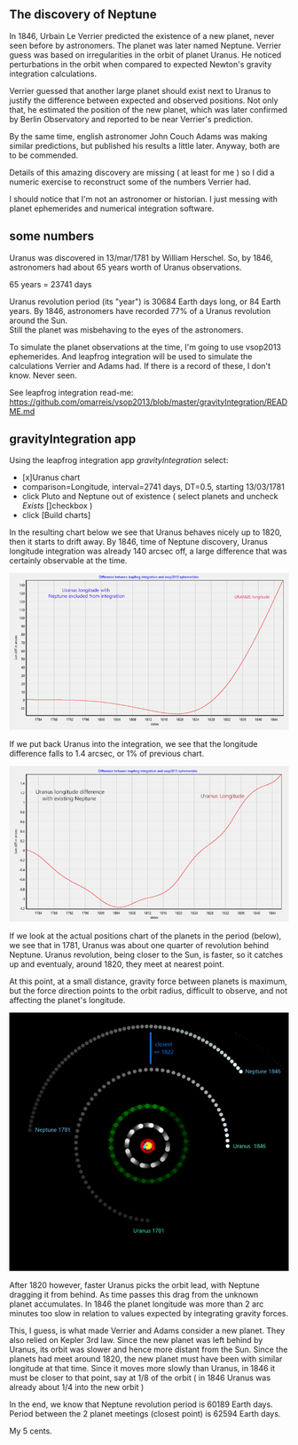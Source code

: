 ## The discovery of Neptune

In 1846, Urbain Le Verrier predicted the existence of a new planet,
never seen before by astronomers. The planet was later named Neptune.
Verrier guess was based on irregularities in the orbit of planet Uranus.
He noticed perturbations in the orbit when compared 
to expected Newton's gravity integration calculations.  

Verrier guessed that another large planet should exist
next to Uranus to justify the difference between expected and observed positions. 
Not only that, he estimated the position of the new planet, 
which was later confirmed by Berlin Observatory and reported to be 
near Verrier's prediction.

By the same time, english astronomer John Couch Adams was making
similar predictions, but published his results a little later.
Anyway, both are to be commended.

Details of this amazing discovery are missing ( at least for me )
so I did a numeric exercise to reconstruct some of the 
numbers Verrier had. 

I should notice that I'm not an astronomer or historian.
I just messing with planet ephemerides and numerical integration software.

## some numbers

Uranus was discovered in 13/mar/1781 by William Herschel.
So, by 1846, astronomers had about 65 years worth of Uranus observations.

65 years = 23741 days

Uranus revolution period (its "year") is 30684 Earth days long, or 84 Earth years. 
By 1846, astronomers have recorded 77% of a Uranus revolution around the Sun.  
Still the planet was misbehaving to the eyes of the astronomers.

To simulate the planet observations at the time, I'm going to use
vsop2013 ephemerides.  And leapfrog integration will be used
to simulate the calculations Verrier and Adams had.
If there is a record of these, I don't know. Never seen.

   See leapfrog integration read-me: 
   https://github.com/omarreis/vsop2013/blob/master/gravityIntegration/README.md 
   
   
## gravityIntegration app

Using the leapfrog integration app *gravityIntegration* select:

  * [x]Uranus chart
  * comparison=Longitude, interval=2741 days, DT=0.5, starting 13/03/1781 
  * click Pluto and Neptune out of existence ( select planets and uncheck *Exists* []checkbox )
  * click [Build charts]

In the resulting chart below we see that Uranus behaves nicely up to 1820, 
then it starts to drift away. By 1846, time of Neptune discovery, 
Uranus longitude integration was already 140 arcsec off,
a large difference that was certainly observable at the time.

![chart of Uranus longitude without Neptune](UranusLongitudeNoNeptune.png)

If we put back Uranus into the integration, we see that the 
longitude difference falls to 1.4 arcsec, or 1% of previous chart.

![chart Uranus longitude with Neptune back](UranusLongitudeWithNeptuneAdded.png)

If we look at the actual positions chart of the planets in the period (below),
we see that in 1781, Uranus was about one quarter of revolution
behind Neptune.  Uranus revolution, being closer to the Sun,
is faster, so it catches up and eventualy, around 1820, 
they meet at nearest point.   

At this point, at a small distance, gravity force between planets 
is maximum, but the force direction points to the orbit radius,
difficult to observe, and not affecting the planet's longitude. 

![UranusNeptuneOrbits](UranusNeptune1871-1846.png)

After 1820 however, faster Uranus picks the orbit lead, with Neptune
dragging it from behind.  As time passes this drag from the unknown   
planet accumulates.  In 1846 the planet longitude was more than 
2 arc minutes too slow in relation to values expected by 
integrating gravity forces.

This, I guess, is what made Verrier and Adams consider a new planet.
They also relied on Kepler 3rd law. Since the new planet was 
left behind by Uranus, its orbit was slower and hence more distant
from the Sun.  Since the planets had meet around 1820, the new planet 
must have been with similar longitude at that time. Since it moves more slowly 
than Uranus, in 1846 it must be closer to that point, say at 1/8 of the orbit 
( in 1846 Uranus was already about 1/4 into the new orbit )

In the end, we know that Neptune revolution period is 60189 Earth days.
Period between the 2 planet meetings (closest point) is 62594 Earth days.

My 5 cents.
